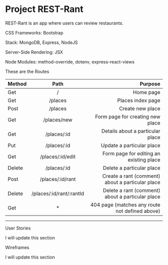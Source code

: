 # Project REST-Rant

REST-Rant is an app where users can review restaurants.

CSS Frameworks: Bootstrap

Stack: MongoDB, Express, NodeJS

Server-Side Rendering: JSX

Node Modules: method-override, dotenv, express-react-views

These are the Routes

| Method|   Path   |         Purpose       |
| :---  |  :----:  |    ---------------:   |
|  Get  |    /     |                Home page |             
|  Get  | /places  |                Places index page | 
|  Post | /places  |                Create new place |       
|  Get  | /places/new |             Form page for creating new place |      
|  Get  | /places/:id|              Details about a particular place |        
|  Put  | /places/:id|              Update a particular place |        
|  Get  | /places/:id/edit|         Form page for editing an existing place |         
| Delete| /places/:id|              Delete a particular place |
|  Post | /places/:id/rant|         Create a rant (comment) about a particular place |
| Delete| /places/:id/rant/:rantld| Delete a rant (comment) about a particular place |
|  Get  |     *    |                404 page (matches any route not defined above) |

----------------------------------------------------------------------------------------

User Stories

I will update this section

Wireframes

I will update this section

